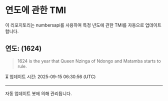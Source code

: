 
# 연도에 관한 TMI

이 리포지토리는 numbersapi를 사용하여 특정 년도에 관한 TMI를 자동으로 업데이트합니다.

## 연도: (1624)
> 1624 is the year that Queen Nzinga of Ndongo and Matamba starts to rule.

⏳ 업데이트 시간: 2025-09-15 06:30:56 (UTC)

---
자동 업데이트 봇에 의해 관리됩니다.
